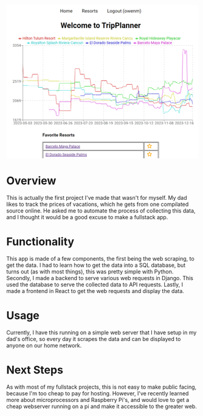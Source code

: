 ![](main.png)

# Overview

This is actually the first project I've made that wasn't for myself. My dad likes to track the prices of vacations, which he gets from one compilated source online. He asked me to automate the process of collecting this data, and I thought it would be a good excuse to make a fullstack app.

# Functionality

This app is made of a few components, the first being the web scraping, to get the data. I had to learn how to get the data into a SQL database, but turns out (as with most things), this was pretty simple with Python. Secondly, I made a backend to serve various web requests in Django. This used the database to serve the collected data to API requests. Lastly, I made a frontend in React to get the web requests and display the data.

# Usage

Currently, I have this running on a simple web server that I have setup in my dad's office, so every day it scrapes the data and can be displayed to anyone on our home network.

# Next Steps

As with most of my fullstack projects, this is not easy to make public facing, because I'm too cheap to pay for hosting. However, I've recently learned more about microprocessors and Raspberry Pi's, and would love to get a cheap webserver running on a pi and make it accessible to the greater web.

